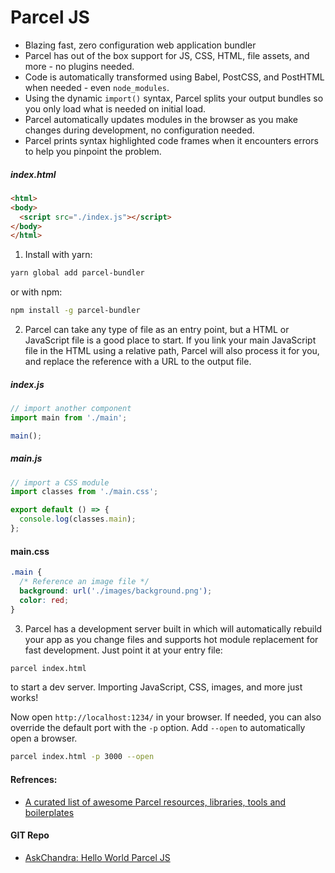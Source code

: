 # Parcel JS

- Blazing fast, zero configuration web application bundler
- Parcel has out of the box support for JS, CSS, HTML, file assets, and more - no plugins needed.
- Code is automatically transformed using Babel, PostCSS, and PostHTML when needed - even `node_modules`.
- Using the dynamic `import()` syntax, Parcel splits your output bundles so you only load what is needed on initial load.
- Parcel automatically updates modules in the browser as you make changes during development, no configuration needed.
- Parcel prints syntax highlighted code frames when it encounters errors to help you pinpoint the problem.
  
##### index.html

```html
<html>
<body>
  <script src="./index.js"></script>
</body>
</html>
```
1. Install with yarn:

```bash
yarn global add parcel-bundler
```

or with npm:

```bash
npm install -g parcel-bundler
```

2. Parcel can take any type of file as an entry point, but a HTML or JavaScript file is a good place to start. If you link your main JavaScript file in the HTML using a relative path, Parcel will also process it for you, and replace the reference with a URL to the output file.

##### index.js

```js
// import another component
import main from './main';

main();
```

##### main.js

```js
// import a CSS module
import classes from './main.css';

export default () => {
  console.log(classes.main);
};
```

#### main.css

```css
.main {
  /* Reference an image file */
  background: url('./images/background.png');
  color: red;
}
```

3. Parcel has a development server built in which will automatically rebuild your app as you change files and supports hot module replacement for fast development. Just point it at your entry file:

```bash
parcel index.html
```
to start a dev server. Importing JavaScript, CSS, images, and more just works!

Now open `http://localhost:1234/` in your browser. If needed, you can also override the default port with the `-p` option. Add `--open` to automatically open a browser.

```bash
parcel index.html -p 3000 --open
```

#### Refrences:

- [A curated list of awesome Parcel resources, libraries, tools and boilerplates](https://github.com/parcel-bundler/awesome-parcel)

#### GIT Repo 

- [AskChandra: Hello World Parcel JS](https://github.com/AskChanDra/ParcelJs)
